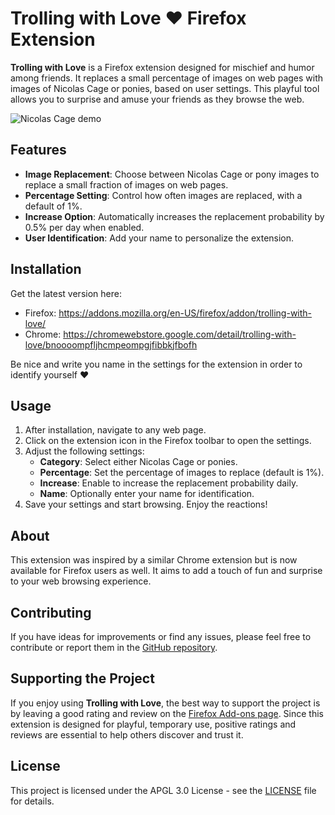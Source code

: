 # Trolling with Love ❤️ Firefox Extension

**Trolling with Love** is a Firefox extension designed for mischief and humor among friends. It replaces a small percentage of images on web pages with images of Nicolas Cage or ponies, based on user settings. This playful tool allows you to surprise and amuse your friends as they browse the web.

![Nicolas Cage demo](docs/images/demo1.png?raw=true "Nicolas Cage demo")

## Features

- **Image Replacement**: Choose between Nicolas Cage or pony images to replace a small fraction of images on web pages.
- **Percentage Setting**: Control how often images are replaced, with a default of 1%.
- **Increase Option**: Automatically increases the replacement probability by 0.5% per day when enabled.
- **User Identification**: Add your name to personalize the extension.

## Installation

Get the latest version here: 

* Firefox: https://addons.mozilla.org/en-US/firefox/addon/trolling-with-love/
* Chrome: https://chromewebstore.google.com/detail/trolling-with-love/bnoooompfljhcmpeompgjfibbkjfbofh

Be nice and write you name in the settings for the extension in order to identify yourself ❤️

## Usage

1. After installation, navigate to any web page.
2. Click on the extension icon in the Firefox toolbar to open the settings.
3. Adjust the following settings:
   - **Category**: Select either Nicolas Cage or ponies.
   - **Percentage**: Set the percentage of images to replace (default is 1%).
   - **Increase**: Enable to increase the replacement probability daily.
   - **Name**: Optionally enter your name for identification.
4. Save your settings and start browsing. Enjoy the reactions!

## About

This extension was inspired by a similar Chrome extension but is now available for Firefox users as well. It aims to add a touch of fun and surprise to your web browsing experience.

## Contributing

If you have ideas for improvements or find any issues, please feel free to contribute or report them in the [GitHub repository](https://github.com/bottiger/trolling-with-love).

## Supporting the Project

If you enjoy using **Trolling with Love**, the best way to support the project is by leaving a good rating and review on the [Firefox Add-ons page](https://addons.mozilla.org/en-US/firefox/addon/trolling-with-love/). Since this extension is designed for playful, temporary use, positive ratings and reviews are essential to help others discover and trust it.


## License

This project is licensed under the APGL 3.0 License - see the [LICENSE](LICENSE) file for details.